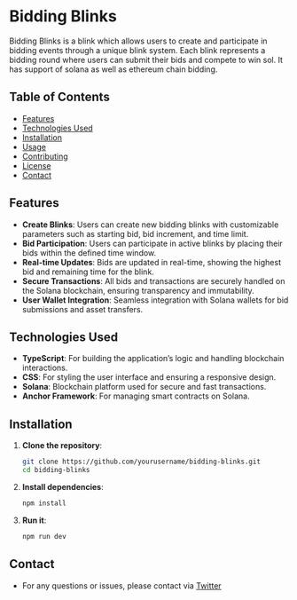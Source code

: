 # Bidding Blinks

Bidding Blinks is a blink which allows users to create and participate in bidding events through a unique blink system. Each blink represents a bidding round where users can submit their bids and compete to win sol. It has support of solana as well as ethereum chain bidding.

## Table of Contents

- [Features](#features)
- [Technologies Used](#technologies-used)
- [Installation](#installation)
- [Usage](#usage)
- [Contributing](#contributing)
- [License](#license)
- [Contact](#contact)

## Features

- **Create Blinks**: Users can create new bidding blinks with customizable parameters such as starting bid, bid increment, and time limit.
- **Bid Participation**: Users can participate in active blinks by placing their bids within the defined time window.
- **Real-time Updates**: Bids are updated in real-time, showing the highest bid and remaining time for the blink.
- **Secure Transactions**: All bids and transactions are securely handled on the Solana blockchain, ensuring transparency and immutability.
- **User Wallet Integration**: Seamless integration with Solana wallets for bid submissions and asset transfers.

## Technologies Used

- **TypeScript**: For building the application’s logic and handling blockchain interactions.
- **CSS**: For styling the user interface and ensuring a responsive design.
- **Solana**: Blockchain platform used for secure and fast transactions.
- **Anchor Framework**: For managing smart contracts on Solana.

## Installation

1. **Clone the repository**:
   ```bash
   git clone https://github.com/yourusername/bidding-blinks.git
   cd bidding-blinks
   ```
   
2. **Install dependencies**:
   ```bash
   npm install
   ```
   
3. **Run it**:
   ```bash
   npm run dev
   ```

## Contact 
 - For any questions or issues, please contact via [Twitter](https://x.com/OmChillure)
